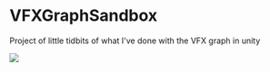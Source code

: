 # VFXGraphSandbox
Project of little tidbits of what I've done with the VFX graph in unity

![](https://i.imgur.com/Whyskt8.gif)
